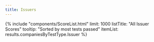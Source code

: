 ```yaml
---
title: Issuers
---
```

<div class="ui one column stackable grid">
  <div class="column">
    {%
      include "components/ScoreList.html"
        limit: 1000
        listTitle: "All Issuer Scores"
        tooltip: "Sorted by most tests passed"
        itemList: results.companiesByTestType.Issuer
    %}
  </div>
</div>
